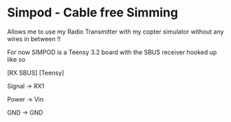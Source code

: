 Simpod - Cable free Simming
===========================

Allows me to use my Radio Transmitter with my copter simulator without any
wires in between !!

For now SIMPOD is a Teensy 3.2 board with the SBUS receiver hooked up like so

[RX SBUS] [Teensy]

Signal -> RX1

Power  -> Vin

GND    -> GND
